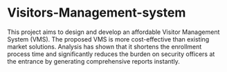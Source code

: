 # Visitors-Management-system
This project aims to design and develop an affordable Visitor  Management System (VMS). The proposed VMS is more cost-effective than existing market solutions. Analysis has shown that it shortens the enrollment process time and significantly reduces the burden on security officers at the entrance by generating comprehensive reports instantly. 
